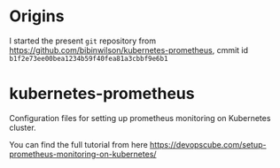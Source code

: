 # Origins

I started the present `git` repository from https://github.com/bibinwilson/kubernetes-prometheus, cmmit id `b1f2e73ee00bea1234b59f40fea81a3cbbf9e6b1`

# kubernetes-prometheus

Configuration files for setting up prometheus monitoring on Kubernetes cluster.

You can find the full tutorial from here https://devopscube.com/setup-prometheus-monitoring-on-kubernetes/
